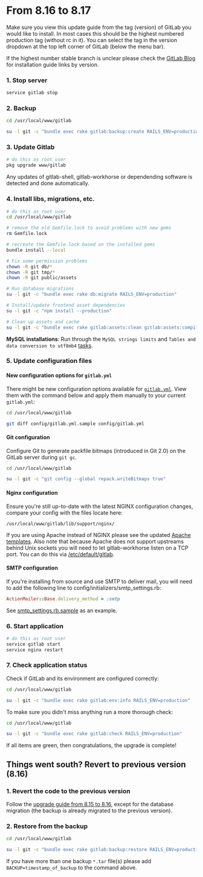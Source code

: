 # From 8.16 to 8.17

Make sure you view this update guide from the tag (version) of GitLab you would
like to install. In most cases this should be the highest numbered production
tag (without rc in it). You can select the tag in the version dropdown at the
top left corner of GitLab (below the menu bar).

If the highest number stable branch is unclear please check the
[GitLab Blog](https://about.gitlab.com/blog/archives.html) for installation
guide links by version.

### 1. Stop server

```bash
service gitlab stop
```

### 2. Backup

```bash
cd /usr/local/www/gitlab

su -l git -c "bundle exec rake gitlab:backup:create RAILS_ENV=production"
```

### 3. Update Gitlab

```bash
# do this as root user
pkg upgrade www/gitlab
```
Any updates of gitlab-shell, gitlab-workhorse or dependending software is detected and done automatically.

### 4. Install libs, migrations, etc.

```bash
# do this as root user
cd /usr/local/www/gitlab

# remove the old Gemfile.lock to avoid problems with new gems
rm Gemfile.lock

# recreate the Gemfile.lock based on the installed gems
bundle install --local

# Fix some permission problems
chown -R git db/*
chown -R git tmp/*
chown -R git public/assets

# Run database migrations
su -l git -c "bundle exec rake db:migrate RAILS_ENV=production"

# Install/update frontend asset dependencies
su -l git -c "npm install --production"

# Clean up assets and cache
su -l git -c "bundle exec rake gitlab:assets:clean gitlab:assets:compile cache:clear RAILS_ENV=production"
```

**MySQL installations**: Run through the `MySQL strings limits` and `Tables and data conversion to utf8mb4` [tasks](../install/database_mysql.md).


### 5. Update configuration files

#### New configuration options for `gitlab.yml`

There might be new configuration options available for [`gitlab.yml`][yaml]. View them with the command below and apply them manually to your current `gitlab.yml`:

```sh
cd /usr/local/www/gitlab

git diff config/gitlab.yml.sample config/gitlab.yml
```

#### Git configuration

Configure Git to generate packfile bitmaps (introduced in Git 2.0) on
the GitLab server during `git gc`.

```sh
cd /usr/local/www/gitlab

su -l git -c "git config --global repack.writeBitmaps true"
```

#### Nginx configuration

Ensure you're still up-to-date with the latest NGINX configuration changes, compare your config with the files locate here:

`/usr/local/www/gitlab/lib/support/nginx/`

If you are using Apache instead of NGINX please see the updated [Apache templates].
Also note that because Apache does not support upstreams behind Unix sockets you
will need to let gitlab-workhorse listen on a TCP port. You can do this
via [/etc/default/gitlab].

[Apache templates]: https://gitlab.com/gitlab-org/gitlab-recipes/tree/master/web-server/apache
[/etc/default/gitlab]: https://gitlab.com/gitlab-org/gitlab-ce/blob/8-17-stable/lib/support/init.d/gitlab.default.example#L38

#### SMTP configuration

If you're installing from source and use SMTP to deliver mail, you will need to add the following line
to config/initializers/smtp_settings.rb:

```ruby
ActionMailer::Base.delivery_method = :smtp
```

See [smtp_settings.rb.sample] as an example.

[smtp_settings.rb.sample]: https://gitlab.com/gitlab-org/gitlab-ce/blob/8-17-stable/config/initializers/smtp_settings.rb.sample#L13

### 6. Start application

```bash
# do this as root user
service gitlab start
service nginx restart
```

### 7. Check application status

Check if GitLab and its environment are configured correctly:

```bash
cd /usr/local/www/gitlab

su -l git -c "bundle exec rake gitlab:env:info RAILS_ENV=production"
```

To make sure you didn't miss anything run a more thorough check:

```bash
cd /usr/local/www/gitlab

su -l git -c "bundle exec rake gitlab:check RAILS_ENV=production"
```

If all items are green, then congratulations, the upgrade is complete!

## Things went south? Revert to previous version (8.16)

### 1. Revert the code to the previous version

Follow the [upgrade guide from 8.15 to 8.16](8.15-to-8.16.md), except for the
database migration (the backup is already migrated to the previous version).

### 2. Restore from the backup

```bash
cd /usr/local/www/gitlab

su -l git -c "bundle exec rake gitlab:backup:restore RAILS_ENV=production"
```

If you have more than one backup `*.tar` file(s) please add `BACKUP=timestamp_of_backup` to the command above.

[yaml]: https://gitlab.com/gitlab-org/gitlab-ce/blob/8-17-stable/config/gitlab.yml.example
[gl-example]: https://gitlab.com/gitlab-org/gitlab-ce/blob/8-17-stable/lib/support/init.d/gitlab.default.example
[pages-admin]: ../administration/pages/source.md

